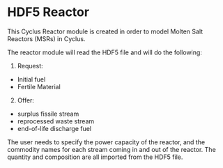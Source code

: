 # HDF5 Reactor

This Cyclus Reactor module is created in order to model
Molten Salt Reactors (MSRs) in Cyclus.

The reactor module will read the HDF5 file and
will do the following:
1. Request:
  * Initial fuel
  * Fertile Material
2. Offer:
  * surplus fissile stream
  * reprocessed waste stream
  * end-of-life discharge fuel

The user needs to specify the power capacity of the reactor,
and the commodity names for each stream coming in and out of the
reactor. The quantity and composition are all imported from the
HDF5 file.
